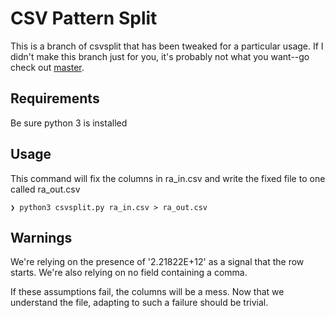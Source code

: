 # CSV Pattern Split

This is a branch of csvsplit that has been tweaked for a particular usage.  If I didn't make this branch just for you, it's probably not what you want--go check out [master](https://github.com/MatrixManAtYrService/csvsplit).

## Requirements

Be sure python 3 is installed

## Usage

This command will fix the columns in ra_in.csv and write the fixed file to one called ra_out.csv

    ❯ python3 csvsplit.py ra_in.csv > ra_out.csv

## Warnings

We're relying on the presence of '2.21822E+12' as a signal that the row starts.  We're also relying on no field containing a comma.

If these assumptions fail, the columns will be a mess.  Now that we understand the file, adapting to such a failure should be trivial.
